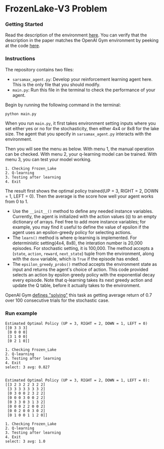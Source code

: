 # FrozenLake-V3 Problem

### Getting Started

Read the description of the environment [here](https://gym.openai.com/envs/FrozenLake-v0/).  You can verify that the description in the paper matches the OpenAI Gym environment by peeking at the code [here](https://github.com/openai/gym/blob/master/gym/envs/toy_text/frozen_lake.py).


### Instructions

The repository contains two files:
- `sarsamax_agent.py`: Develop your reinforcement learning agent here.  This is the only file that you should modify.
- `main.py`: Run this file in the terminal to check the performance of your agent.

Begin by running the following command in the terminal:
```
python main.py
```

When you run `main.py`, it first takes environment setting inputs where you set either yes or no for the stochasticity, then either 4x4 or 8x8 for the lake size. The agent that you specify in `sarsamax_agent.py` interacts with the environment.  

Then you will see the menu as below. With menu 1, the manual operation can be checked. With menu 2, your q-learning model can be trained. With menu 3, you can test your model working.
```
1. Checking Frozen_Lake 
2. Q-learning
3. Testing after learning 
4. Exit
```

The result first shows the optimal policy trained(UP = 3, RIGHT = 2, DOWN = 1, LEFT = 0). Then the average is the score how well your agent works from 0 to 1.

- Use the `__init__()` method to define any needed instance variables.  Currently,  the agent is initialized with the action values (`Q`) to an empty dictionary of arrays.  Feel free to add more instance variables; for example, you may find it useful to define the value of epsilon if the agent uses an epsilon-greedy policy for selecting actions.
- The `learn()` method is where q-learning is implemented. For deterministic setting(4x4, 8x8), the interation number is 20,000 episodes. For stochastic setting, it is 100,000. The method accepts a (`state`, `action`, `reward`, `next_state`) tuple from the environment, along with the `done` variable, which is `True` if the episode has ended. 
- The `epsilon_greedy_probs()` method accepts the environment state as input and returns the agent's choice of action.  This code provided selects an action by epsilon greedy policy with the exponential decay every episode. Note that q-learning takes its next greedy action and update the Q table, before it actually takes to the environment.

OpenAI Gym [defines "solving"](https://gym.openai.com/envs/Taxi-v1/) this task as getting average return of 0.7 over 100 consecutive trials for the stochastic case.

### Run example 
```
Estimated Optimal Policy (UP = 3, RIGHT = 2, DOWN = 1, LEFT = 0)
[[0 3 3 3] 
 [0 0 0 0] 
 [3 1 0 0] 
 [0 2 1 0]]
 
1. Checking Frozen_Lake 
2. Q-learning
3. Testing after learning 
4. Exit
select: 3 avg: 0.827


Estimated Optimal Policy (UP = 3, RIGHT = 2, DOWN = 1, LEFT = 0):
[[3 2 3 2 2 3 2 2]
 [3 3 3 3 3 3 3 2] 
 [0 3 0 0 2 3 2 2] 
 [0 0 0 3 0 0 2 2] 
 [0 3 3 0 3 1 3 2] 
 [0 0 0 2 2 0 0 2] 
 [0 0 2 0 0 3 0 2] 
 [0 1 0 0 1 1 2 0]]
 
1. Checking Frozen_Lake 
2. Q-learning
3. Testing after learning 
4. Exit
select: 3 avg: 1.0
```
